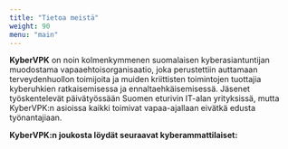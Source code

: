 ```yaml
---
title: "Tietoa meistä"
weight: 90
menu: "main"
---
```


**KyberVPK** on noin kolmenkymmenen suomalaisen kyberasiantuntijan muodostama vapaaehtoisorganisaatio, joka perustettiin auttamaan terveydenhuollon toimijoita ja muiden kriittisten toimintojen tuottajia kyberuhkien ratkaisemisessa ja ennaltaehkäisemisessä. Jäsenet työskentelevät päivätyössään Suomen eturivin IT-alan yrityksissä, mutta KyberVPK:n asioissa kaikki toimivat vapaa-ajallaan eivätkä edusta työnantajiaan.

**KyberVPK:n joukosta löydät seuraavat kyberammattilaiset:**
